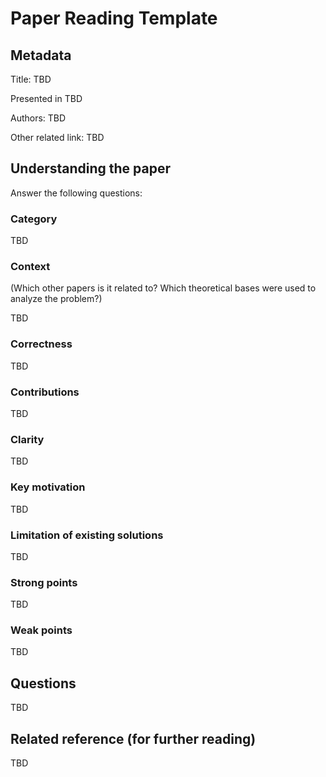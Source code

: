 # Paper Reading Template

## Metadata

Title: TBD

Presented in TBD

Authors: TBD

Other related link: TBD

## Understanding the paper

Answer the following questions:

### Category

TBD

### Context

\(Which other papers is it related to? Which theoretical bases were used to analyze the problem?\)

TBD

### Correctness

TBD

### Contributions

TBD

### Clarity

TBD

### Key motivation

TBD

### Limitation of existing solutions

TBD

### Strong points

TBD

### Weak points

TBD

## Questions

TBD

## Related reference \(for further reading\)

TBD

